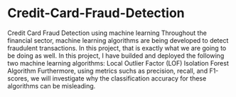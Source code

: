 # Credit-Card-Fraud-Detection
Credit Card Fraud Detection using machine learning
Throughout the financial sector, machine learning algorithms are being developed to detect fraudulent transactions.
In this project, that is exactly what we are going to be doing as well.
In this project, I have builded and deployed the following two machine learning algorithms:
Local Outlier Factor (LOF)
Isolation Forest Algorithm
Furthermore, using metrics suchs as precision, recall, and F1-scores, we will investigate why the classification accuracy 
for these algorithms can be misleading.
